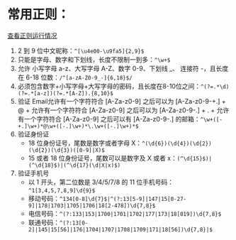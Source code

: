 
# 常用正则：

[查看正则运行情况](https://regexper.com/)

1. 2 到 9 位中文昵称：`^[\u4e00-\u9fa5]{2,9}$`
2. 只能是字母、数字和下划线，长度不限制一到多：`^\w+$`
3. 允许 小写字母 a-z、大写字母 A-Z、数字 0-9、下划线 _、 连接符 -，且长度在 6-18 位数：`/^[a-zA-Z0-9_-]{6,18}$/`
4. 必须包含数字+小写字母+大写字母的密码，且长度在8-10位之间：`^(?=.*\d)(?=.*[a-z])(?=.*[A-Z]).{8,10}$`
5. 验证 Email允许有一个字符符合 [A-Za-z0-9] 之后可以为 [A-Za-z0-9-+.] + @ + 允许有一个字符符合 [A-Za-z0-9] 之后可以为 [A-Za-z0-9-.] + . + 允许有一个字符符合 [A-Za-z0-9] 之后可以有 [A-Za-z0-9-.] 的邮箱：`^\w+([-+.]\w+)*@\w+([-.]\w+)*\.\w+([-.]\w+)*$`
6. 验证身份证
    * 18 位身份证号，尾数是数字或者字母 X：`^(\d{6})(\d{4})(\d{2})(\d{2})(\d{3})([0-9]|X)$`
    * 15 或者 18 位身份证号，尾数可以是数字及 X 或者 x：`(^\d{15}$)|(^\d{18}$)|(^\d{17}(\d|X|x)$)`
7. 验证手机号
    * 以 1 开头，第二位数是 3/4/5/7/8 的 11 位手机号码：`^1[3,4,5,7,8,9]\d{9}$`
    * 移动号码：`^134[0-8]\d{7}$|^(?:13[5-9]|147|15[0-27-9]|178|1703|1705|1706|18[2-478])\d{7,8}$`
    * 电信号码：`^(?:133|153|1700|1701|1702|177|173|18[019])\d{7,8}$`
    * 联通号码：`^(?:13[0-2]|145|15[56]|176|1704|1707|1708|1709|171|18[56])\d{7,8}|$`